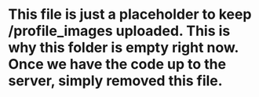 # This file is just a placeholder to keep /profile_images uploaded. This is why this folder is empty right now. Once we have the code up to the server, simply removed this file.
